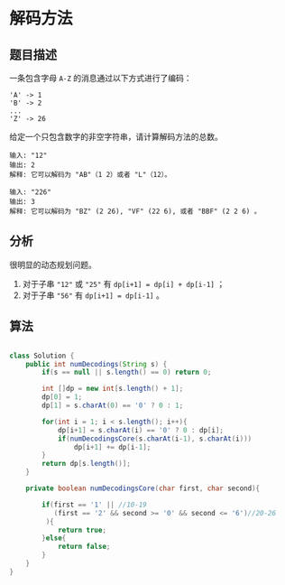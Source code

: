 # 解码方法

## 题目描述

一条包含字母 `A-Z` 的消息通过以下方式进行了编码：

```
'A' -> 1
'B' -> 2
...
'Z' -> 26
```

给定一个只包含数字的非空字符串，请计算解码方法的总数。

```
输入: "12"
输出: 2
解释: 它可以解码为 "AB"（1 2）或者 "L"（12）。

输入: "226"
输出: 3
解释: 它可以解码为 "BZ" (2 26), "VF" (22 6), 或者 "BBF" (2 2 6) 。
```

## 分析

很明显的动态规划问题。

1. 对于子串 `"12"` 或 `"25"` 有 `dp[i+1] = dp[i] + dp[i-1]` ；
2. 对于子串 `"56"` 有 `dp[i+1] = dp[i-1]` 。

## 算法

```java

class Solution {
    public int numDecodings(String s) {
        if(s == null || s.length() == 0) return 0;

        int []dp = new int[s.length() + 1];
        dp[0] = 1;
        dp[1] = s.charAt(0) == '0' ? 0 : 1;

        for(int i = 1; i < s.length(); i++){
            dp[i+1] = s.charAt(i) == '0' ? 0 : dp[i];
            if(numDecodingsCore(s.charAt(i-1), s.charAt(i)))
                dp[i+1] += dp[i-1];
        }
        return dp[s.length()];
    }

    private boolean numDecodingsCore(char first, char second){

        if(first == '1' || //10-19
           (first == '2' && second >= '0' && second <= '6')//20-26
         ){
            return true;
        }else{
            return false;
        }
    }
}
```
